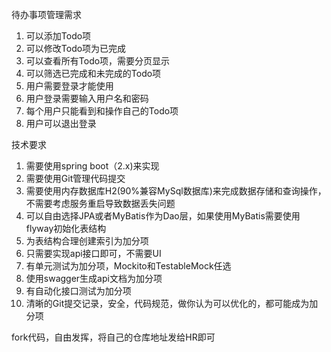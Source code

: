 待办事项管理需求
1. 可以添加Todo项
2. 可以修改Todo项为已完成
3. 可以查看所有Todo项，需要分页显示
4. 可以筛选已完成和未完成的Todo项
5. 用户需要登录才能使用
6. 用户登录需要输入用户名和密码
7. 每个用户只能看到和操作自己的Todo项
8. 用户可以退出登录

技术要求
1. 需要使用spring boot（2.x)来实现
2. 需要使用Git管理代码提交
3. 需要使用内存数据库H2(90%兼容MySql数据库)来完成数据存储和查询操作，不需要考虑服务重启导致数据丢失问题
4. 可以自由选择JPA或者MyBatis作为Dao层，如果使用MyBatis需要使用flyway初始化表结构
5. 为表结构合理创建索引为加分项
6. 只需要实现api接口即可，不需要UI
7. 有单元测试为加分项，Mockito和TestableMock任选
8. 使用swagger生成api文档为加分项
9. 有自动化接口测试为加分项
10. 清晰的Git提交记录，安全，代码规范，做你认为可以优化的，都可能成为加分项


fork代码，自由发挥，将自己的仓库地址发给HR即可
